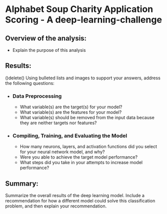 # Alphabet Soup Charity Application Scoring - A deep-learning-challenge

## Overview of the analysis: 
- Explain the purpose of this analysis

## Results: 
()delete() Using bulleted lists and images to support your answers, address the following questions:

- ### Data Preprocessing
  - What variable(s) are the target(s) for your model?
  - What variable(s) are the features for your model?
  - What variable(s) should be removed from the input data because they are neither targets nor features?

- ### Compiling, Training, and Evaluating the Model
  - How many neurons, layers, and activation functions did you select for your neural network model, and why?
  - Were you able to achieve the target model performance?
  - What steps did you take in your attempts to increase model performance?

## Summary: 
Summarize the overall results of the deep learning model. Include a recommendation for how a different model could solve this classification problem, and then explain your recommendation.
